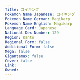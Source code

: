 ```yaml
---
﻿Title: コイキング
Pokemon Name Japanese: コイキング
Pokemon Name German: Magikarp
Pokemon Name English: Magikarp
Language Card: Japanese
National Dex Number: 129
Region: Kanto
Regional Form: false
Additional Form: false
Mega: false
Gigantamax: false
Cover: false
Link: 
Owned: 
---
```

